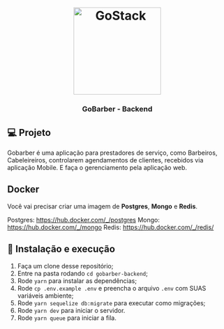 <h1 align="center">
  <img alt="GoStack" src="https://rocketseat-cdn.s3-sa-east-1.amazonaws.com/bootcamp-header.png" width="200px" />
</h1>

<h3 align="center">GoBarber - Backend</h3>


## 💻 Projeto

Gobarber é uma aplicação para prestadores de serviço, como Barbeiros, Cabeleireiros, controlarem agendamentos de clientes, recebidos via aplicação Mobile. E faça o gerenciamento pela aplicação web.

## Docker

Você vai precisar criar uma imagem de **Postgres**, **Mongo** e **Redis**.

Postgres: https://hub.docker.com/_/postgres
Mongo: https://hub.docker.com/_/mongo
Redis: https://hub.docker.com/_/redis/


## 🚀 Instalação e execução

1. Faça um clone desse repositório;
2. Entre na pasta rodando `cd gobarber-backend`;
3. Rode `yarn` para instalar as dependências;
6. Rode `cp .env.example .env` e preencha o arquivo `.env` com SUAS variáveis ​​ambiente;
7. Rode `yarn sequelize db:migrate` para executar como migrações;
8. Rode `yarn dev` para iniciar o servidor.
9. Rode `yarn queue` para iniciar a fila.
